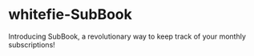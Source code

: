 # whitefie-SubBook
Introducing SubBook, a revolutionary way to keep track of your monthly subscriptions!
